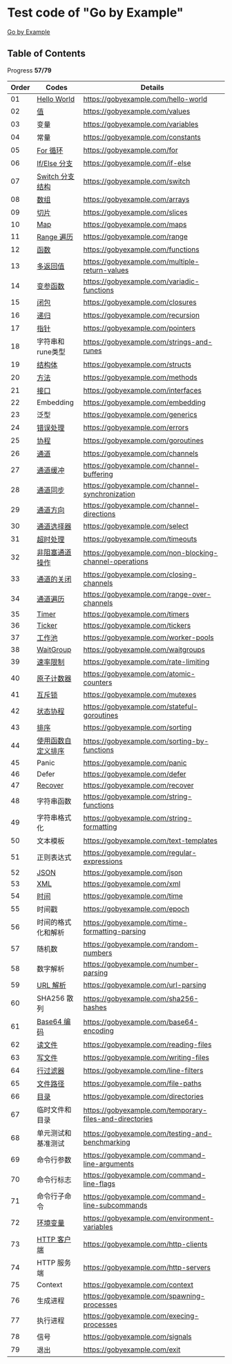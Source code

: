 
# Test code of "Go by Example"

[Go by Example](https://gobyexample.com/hello-world)

## Table of Contents

Progress __57/79__

| Order  | Codes  | Details  |
|---|---|---|
| 01  |  [Hello World](./hello-world.go)  | https://gobyexample.com/hello-world  |
| 02  |  [值](./values.go)  | https://gobyexample.com/values  |
| 03  |  变量  | https://gobyexample.com/variables  |
| 04  |  常量  | https://gobyexample.com/constants  |
| 05  |  [For 循环](./for.go)  | https://gobyexample.com/for  |
| 06  |  [If/Else 分支](./if-else.go)  | https://gobyexample.com/if-else  |
| 07  |  [Switch 分支结构](./switch.go)  | https://gobyexample.com/switch  |
| 08  |  [数组](./arrays.go)  | https://gobyexample.com/arrays  |
| 09  |  [切片](./slices.go)  | https://gobyexample.com/slices  |
| 10  |  [Map](./maps.go)  | https://gobyexample.com/maps  |
| 11  |  [Range 遍历](./range.go)  | https://gobyexample.com/range  |
| 12  |  [函数](./functions.go)  | https://gobyexample.com/functions  |
| 13  |  [多返回值](./multiple-return-values.go)  | https://gobyexample.com/multiple-return-values  |
| 14  |  [变参函数](./variadic-functions.go)  | https://gobyexample.com/variadic-functions  |
| 15  |  [闭包](./closures.go)  | https://gobyexample.com/closures  |
| 16  |  [递归](./recursion.go)  | https://gobyexample.com/recursion  |
| 17  |  [指针](./pointers.go)  | https://gobyexample.com/pointers  |
| 18  |  字符串和rune类型  | https://gobyexample.com/strings-and-runes  |
| 19  |  [结构体](./structs.go)  | https://gobyexample.com/structs  |
| 20  |  [方法](./methods.go)  | https://gobyexample.com/methods  |
| 21  |  [接口](./interfaces.go)  | https://gobyexample.com/interfaces  |
| 22  |  Embedding  | https://gobyexample.com/embedding  |
| 23  |  泛型  | https://gobyexample.com/generics  |
| 24  |  [错误处理](./errors.go)  | https://gobyexample.com/errors  |
| 25  |  [协程](./goroutines.go)  | https://gobyexample.com/goroutines  |
| 26  |  [通道](./channels.go)  | https://gobyexample.com/channels  |
| 27  |  [通道缓冲](./channel-buffering.go)  | https://gobyexample.com/channel-buffering  |
| 28  |  [通道同步](./channel-synchronization.go)  | https://gobyexample.com/channel-synchronization  |
| 29  |  [通道方向](./channel-directions.go)  | https://gobyexample.com/channel-directions  |
| 30  |  [通道选择器](./select.go)  | https://gobyexample.com/select  |
| 31  |  [超时处理](./timeouts.go)  | https://gobyexample.com/timeouts  |
| 32  |  [非阻塞通道操作](./non-blocking-channel-operations.go)  | https://gobyexample.com/non-blocking-channel-operations  |
| 33  |  [通道的关闭](./closing-channels.go)  | https://gobyexample.com/closing-channels  |
| 34  |  [通道遍历](./range-over-channels.go)  | https://gobyexample.com/range-over-channels  |
| 35  |  [Timer](./timers.go)  | https://gobyexample.com/timers  |
| 36  |  [Ticker](./tickers.go)  | https://gobyexample.com/tickers  |
| 37  |  [工作池](./worker-pools.go)  | https://gobyexample.com/worker-pools  |
| 38  |  [WaitGroup](./waitgroups.go)  | https://gobyexample.com/waitgroups  |
| 39  |  [速率限制](./rate-limiting.go)  | https://gobyexample.com/rate-limiting  |
| 40  |  [原子计数器](./atomic-counters.go)  | https://gobyexample.com/atomic-counters  |
| 41  |  [互斥锁](./mutexes.go)  | https://gobyexample.com/mutexes  |
| 42  |  [状态协程](./stateful-goroutines.go)  | https://gobyexample.com/stateful-goroutines  |
| 43  |  [排序](./sorting.go)  | https://gobyexample.com/sorting  |
| 44  |  [使用函数自定义排序](./sorting-by-functions.go)  | https://gobyexample.com/sorting-by-functions  |
| 45  |  Panic  | https://gobyexample.com/panic  |
| 46  |  Defer  | https://gobyexample.com/defer  |
| 47  |  [Recover](./recover.go)  | https://gobyexample.com/recover  |
| 48  |  字符串函数  | https://gobyexample.com/string-functions  |
| 49  |  字符串格式化  | https://gobyexample.com/string-formatting  |
| 50  |  文本模板  | https://gobyexample.com/text-templates  |
| 51  |  正则表达式  | https://gobyexample.com/regular-expressions  |
| 52  |  [JSON](./json.go)  | https://gobyexample.com/json  |
| 53  |  [XML](./xml.go)  | https://gobyexample.com/xml  |
| 54  |  [时间](./time.go)  | https://gobyexample.com/time  |
| 55  |  时间戳  | https://gobyexample.com/epoch  |
| 56  |  时间的格式化和解析  | https://gobyexample.com/time-formatting-parsing  |
| 57  |  随机数  | https://gobyexample.com/random-numbers  |
| 58  |  数字解析  | https://gobyexample.com/number-parsing  |
| 59  |  [URL 解析](./url-parsing.go)  | https://gobyexample.com/url-parsing  |
| 60  |  SHA256 散列  | https://gobyexample.com/sha256-hashes  |
| 61  |  [Base64 编码](./base64-encoding.go)  | https://gobyexample.com/base64-encoding  |
| 62  |  [读文件](./reading-files.go)  | https://gobyexample.com/reading-files  |
| 63  |  [写文件](./writing-files.go)  | https://gobyexample.com/writing-files  |
| 64  |  [行过滤器](./line-filters.go)  | https://gobyexample.com/line-filters  |
| 65  |  [文件路径](./file-paths.go)  | https://gobyexample.com/file-paths  |
| 66  |  [目录](./directories.go)  | https://gobyexample.com/directories  |
| 67  |  临时文件和目录  | https://gobyexample.com/temporary-files-and-directories  |
| 68  |  单元测试和基准测试  | https://gobyexample.com/testing-and-benchmarking  |
| 69  |  命令行参数  | https://gobyexample.com/command-line-arguments  |
| 70  |  命令行标志  | https://gobyexample.com/command-line-flags  |
| 71  |  命令行子命令  | https://gobyexample.com/command-line-subcommands  |
| 72  |  [环境变量](./environment-variables.go)  | https://gobyexample.com/environment-variables  |
| 73  |  [HTTP 客户端](./http-clients.go)  | https://gobyexample.com/http-clients  |
| 74  |  HTTP 服务端  | https://gobyexample.com/http-servers  |
| 75  |  Context  | https://gobyexample.com/context  |
| 76  |  生成进程  | https://gobyexample.com/spawning-processes  |
| 77  |  执行进程  | https://gobyexample.com/execing-processes  |
| 78  |  信号  | https://gobyexample.com/signals  |
| 79  |  退出  | https://gobyexample.com/exit  |
